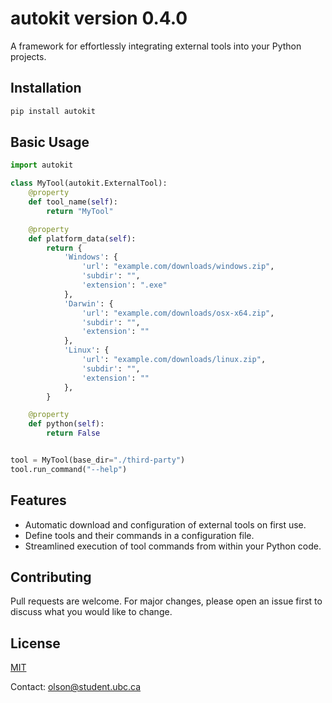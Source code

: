 # autokit version 0.4.0



A framework for effortlessly integrating external tools into your Python projects.

## Installation

```bash
pip install autokit 
```

## Basic Usage

```python
import autokit

class MyTool(autokit.ExternalTool):
    @property
    def tool_name(self):
        return "MyTool"

    @property
    def platform_data(self):
        return {
            'Windows': {
                'url': "example.com/downloads/windows.zip",
                'subdir': "",
                'extension': ".exe"
            },
            'Darwin': {
                'url': "example.com/downloads/osx-x64.zip",
                'subdir': "",
                'extension': ""
            },
            'Linux': {
                'url': "example.com/downloads/linux.zip",
                'subdir': "",
                'extension': ""
            },
        }

    @property
    def python(self):
        return False


tool = MyTool(base_dir="./third-party")
tool.run_command("--help")
```

## Features
- Automatic download and configuration of external tools on first use.
- Define tools and their commands in a configuration file.
- Streamlined execution of tool commands from within your Python code.

## Contributing
Pull requests are welcome. For major changes, please open an issue first to discuss what you would like to change.

## License
[MIT](https://choosealicense.com/licenses/mit/)


Contact: olson@student.ubc.ca